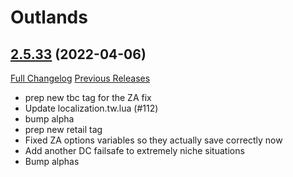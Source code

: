 # <DBM> Outlands

## [2.5.33](https://github.com/DeadlyBossMods/DBM-TBC-Classic/tree/2.5.33) (2022-04-06)
[Full Changelog](https://github.com/DeadlyBossMods/DBM-TBC-Classic/compare/2.5.32...2.5.33) [Previous Releases](https://github.com/DeadlyBossMods/DBM-TBC-Classic/releases)

- prep new tbc tag for the ZA fix  
- Update localization.tw.lua (#112)  
- bump alpha  
- prep new retail tag  
- Fixed ZA options variables so they actually save correctly now  
- Add another DC failsafe to extremely niche situations  
- Bump alphas  
